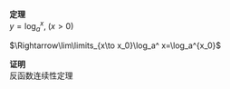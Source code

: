 **定理**  
$y=\log_a^ x,\;(x>0)$  
  
$\Rightarrow\lim\limits_{x\to x_0}\log_a^ x=\log_a^{x_0}$  
  
**证明**  
反函数连续性定理  
